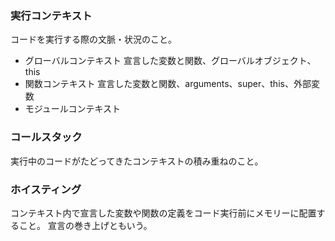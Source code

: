 ### 実行コンテキスト

コードを実行する際の文脈・状況のこと。

- グローバルコンテキスト
  宣言した変数と関数、グローバルオブジェクト、this
- 関数コンテキスト
  宣言した変数と関数、arguments、super、this、外部変数
- モジュールコンテキスト

### コールスタック

実行中のコードがたどってきたコンテキストの積み重ねのこと。

### ホイスティング

コンテキスト内で宣言した変数や関数の定義をコード実行前にメモリーに配置すること。
宣言の巻き上げともいう。
